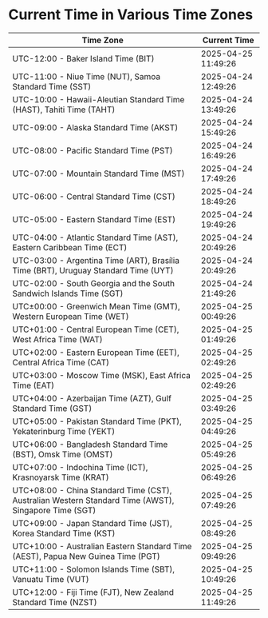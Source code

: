 # Current Time in Various Time Zones

| Time Zone | Current Time |
|-----------|--------------|
| UTC-12:00 - Baker Island Time (BIT) | 2025-04-25 11:49:26 |
| UTC-11:00 - Niue Time (NUT), Samoa Standard Time (SST) | 2025-04-24 12:49:26 |
| UTC-10:00 - Hawaii-Aleutian Standard Time (HAST), Tahiti Time (TAHT) | 2025-04-24 13:49:26 |
| UTC-09:00 - Alaska Standard Time (AKST) | 2025-04-24 15:49:26 |
| UTC-08:00 - Pacific Standard Time (PST) | 2025-04-24 16:49:26 |
| UTC-07:00 - Mountain Standard Time (MST) | 2025-04-24 17:49:26 |
| UTC-06:00 - Central Standard Time (CST) | 2025-04-24 18:49:26 |
| UTC-05:00 - Eastern Standard Time (EST) | 2025-04-24 19:49:26 |
| UTC-04:00 - Atlantic Standard Time (AST), Eastern Caribbean Time (ECT) | 2025-04-24 20:49:26 |
| UTC-03:00 - Argentina Time (ART), Brasília Time (BRT), Uruguay Standard Time (UYT) | 2025-04-24 20:49:26 |
| UTC-02:00 - South Georgia and the South Sandwich Islands Time (SGT) | 2025-04-24 21:49:26 |
| UTC±00:00 - Greenwich Mean Time (GMT), Western European Time (WET) | 2025-04-25 00:49:26 |
| UTC+01:00 - Central European Time (CET), West Africa Time (WAT) | 2025-04-25 01:49:26 |
| UTC+02:00 - Eastern European Time (EET), Central Africa Time (CAT) | 2025-04-25 02:49:26 |
| UTC+03:00 - Moscow Time (MSK), East Africa Time (EAT) | 2025-04-25 02:49:26 |
| UTC+04:00 - Azerbaijan Time (AZT), Gulf Standard Time (GST) | 2025-04-25 03:49:26 |
| UTC+05:00 - Pakistan Standard Time (PKT), Yekaterinburg Time (YEKT) | 2025-04-25 04:49:26 |
| UTC+06:00 - Bangladesh Standard Time (BST), Omsk Time (OMST) | 2025-04-25 05:49:26 |
| UTC+07:00 - Indochina Time (ICT), Krasnoyarsk Time (KRAT) | 2025-04-25 06:49:26 |
| UTC+08:00 - China Standard Time (CST), Australian Western Standard Time (AWST), Singapore Time (SGT) | 2025-04-25 07:49:26 |
| UTC+09:00 - Japan Standard Time (JST), Korea Standard Time (KST) | 2025-04-25 08:49:26 |
| UTC+10:00 - Australian Eastern Standard Time (AEST), Papua New Guinea Time (PGT) | 2025-04-25 09:49:26 |
| UTC+11:00 - Solomon Islands Time (SBT), Vanuatu Time (VUT) | 2025-04-25 10:49:26 |
| UTC+12:00 - Fiji Time (FJT), New Zealand Standard Time (NZST) | 2025-04-25 11:49:26 |
